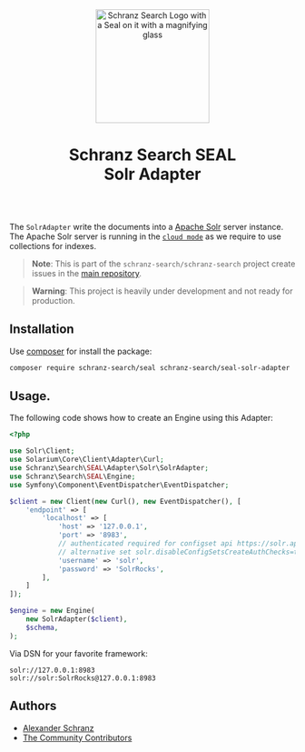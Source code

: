 <div align="center">
    <img alt="Schranz Search Logo with a Seal on it with a magnifying glass" src="https://avatars.githubusercontent.com/u/120221538?s=400&v=5" width="200" height="200">
</div>

<h1 align="center">Schranz Search SEAL <br /> Solr Adapter</h1>

<br />
<br />

The `SolrAdapter` write the documents into a [Apache Solr](https://github.com/apache/solr) server instance. The Apache Solr server is running in the [`cloud mode`](https://solr.apache.org/guide/solr/latest/getting-started/tutorial-solrcloud.html) as we require to use collections for indexes.

> **Note**:
> This is part of the `schranz-search/schranz-search` project create issues in the [main repository](https://github.com/schranz-search/schranz-search).

> **Warning**:
> This project is heavily under development and not ready for production.

## Installation

Use [composer](https://getcomposer.org/) for install the package:

```bash
composer require schranz-search/seal schranz-search/seal-solr-adapter
```

## Usage.

The following code shows how to create an Engine using this Adapter:

```php
<?php

use Solr\Client;
use Solarium\Core\Client\Adapter\Curl;
use Schranz\Search\SEAL\Adapter\Solr\SolrAdapter;
use Schranz\Search\SEAL\Engine;
use Symfony\Component\EventDispatcher\EventDispatcher;

$client = new Client(new Curl(), new EventDispatcher(), [
    'endpoint' => [
        'localhost' => [
            'host' => '127.0.0.1',
            'port' => '8983',
            // authenticated required for configset api https://solr.apache.org/guide/8_9/configsets-api.html
            // alternative set solr.disableConfigSetsCreateAuthChecks=true in your server setup
            'username' => 'solr',
            'password' => 'SolrRocks',
        ],
    ]
]);

$engine = new Engine(
    new SolrAdapter($client),
    $schema,
);
```

Via DSN for your favorite framework:

```env
solr://127.0.0.1:8983
solr://solr:SolrRocks@127.0.0.1:8983
```

## Authors

- [Alexander Schranz](https://github.com/alexander-schranz/)
- [The Community Contributors](https://github.com/schranz-search/schranz-search/graphs/contributors)
